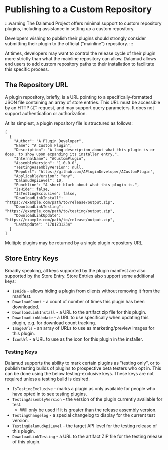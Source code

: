 # Publishing to a Custom Repository

:::warning
The Dalamud Project offers minimal support to custom repository plugins, including assistance in setting up a custom
repository.

Developers wishing to publish their plugins should strongly consider submitting their plugin to the official 
("mainline") repository.
:::

At times, developers may want to control the release cycle of their plugin more strictly than what the mainline
repository can allow. Dalamud allows end users to add custom repository paths to their installation to facilitate this
specific process.

## The Repository URL

A plugin repository, briefly, is a URL pointing to a specifically-formatted JSON file containing an array of store
entries. This URL must be accessible by an HTTP `GET` request, and may support query parameters. It does not support
authentication or authorization.

At its simplest, a plugin repository file is structured as follows:

```json5
[
  {
    "Author": "A Plugin Developer",
    "Name": "A Custom Plugin",
    "Description": "A long description about what this plugin is or does, to show upon expanding its installer entry.",
    "InternalName": "ACustomPlugin",
    "AssemblyVersion": "1.0.0.0",
    "TestingAssemblyVersion": null,
    "RepoUrl": "https://github.com/APluginDeveloper/ACustomPlugin",
    "ApplicableVersion": "any",
    "DalamudApiLevel": 10,
    "Punchline": "A short blurb about what this plugin is.",
    "IsHide": false,
    "IsTestingExclusive": false,
    "DownloadLinkInstall": "https://example.com/path/to/release/output.zip",
    "DownloadLinkTesting": "https://example.com/path/to/testing/output.zip",
    "DownloadLinkUpdate": "https://example.com/path/to/release/output.zip",
    "LastUpdate": "1701231234" 
  }
]
```

Multiple plugins may be returned by a single plugin repository URL.

## Store Entry Keys

Broadly speaking, all keys supported by the plugin manifest are also supported by the Store Entry. Store Entries also
support some additional keys:

* `IsHide` - allows hiding a plugin from clients without removing it from the manifest.
* `DownloadCount` - a count of number of times this plugin has been downloaded.
* `DownloadLinkInstall` - a URL to the artifact zip file for this plugin.
* `DownloadLinkUpdate` - a URL to use specifically when updating this plugin, e.g. for download count tracking.
* `ImageUrls` - an array of URLs to use as marketing/preview images for this plugin.
* `IconUrl` - a URL to use as the icon for this plugin in the installer.

### Testing Keys

Dalamud supports the ability to mark certain plugins as "testing only", or to publish testing builds of plugins to
prospective beta testers who opt in. This can be done using the below testing-exclusive keys. These keys are not
required unless a testing build is desired.

* `IsTestingExclusive` - marks a plugin as only available for people who have opted in to see testing plugins.
* `TestingAssemblyVersion` - the version of the plugin currently available for test.
    * Will only be used if it is greater than the release assembly version.
* `TestingChangelog` - a special changelog to display for the current test version.
* `TestingDalamudApiLevel` - the target API level for the testing release of this plugin.
* `DownloadLinkTesting` - a URL to the artifact ZIP file for the testing release of this plugin.